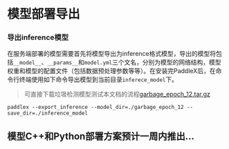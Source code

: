 # 模型部署导出

### 导出inference模型

在服务端部署的模型需要首先将模型导出为inference格式模型，导出的模型将包括`__model__`、`__params__`和`model.yml`三个文名，分别为模型的网络结构，模型权重和模型的配置文件（包括数据预处理参数等等）。在安装完PaddleX后，在命令行终端使用如下命令导出模型到当前目录`inferece_model`下。

> 可直接下载垃圾检测模型测试本文档的流程[garbage_epoch_12.tar.gz](https://bj.bcebos.com/paddlex/models/garbage_epoch_12.tar.gz)

```
paddlex --export_inference --model_dir=./garbage_epoch_12 --save_dir=./inference_model
```

## 模型C++和Python部署方案预计一周内推出...
